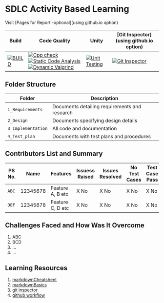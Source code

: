 # SDLC Activity Based Learning

Visit [Pages for Report -optional](using github.io option)

Build | Code Quality | Unity | [Git Inspector](using github.io option)
------|----------|-------|--------------
[![BUILD](https://github.com/indrakumar1999/MiniProject-311053/actions/workflows/Build.yml/badge.svg)](https://github.com/indrakumar1999/MiniProject-311053/actions/workflows/Build.yml) | [![Cpp check](https://github.com/indrakumar1999/MiniProject-311053/actions/workflows/cppcheck.yml/badge.svg)](https://github.com/indrakumar1999/MiniProject-311053/actions/workflows/cppcheck.yml) [![Static Code Analysis](https://github.com/indrakumar1999/MiniProject-311053/actions/workflows/static.yml/badge.svg)](https://github.com/indrakumar1999/MiniProject-311053/actions/workflows/static.yml) [![Dynamic Valgrind](https://github.com/prithvisekhar/AppliedSDLC_Template/actions/workflows/CodeQuality_Dynamic.yml/badge.svg)](https://github.com/prithvisekhar/AppliedSDLC_Template/actions/workflows/CodeQuality_Dynamic.yml)| [![Unit Testing](https://github.com/indrakumar1999/MiniProject-311053/actions/workflows/unit_test.yml/badge.svg)](https://github.com/indrakumar1999/MiniProject-311053/actions/workflows/unit_test.yml)| [![Git Inspector](https://github.com/indrakumar1999/MiniProject-311053/actions/workflows/Git_Inspector.yml/badge.svg)](https://github.com/indrakumar1999/MiniProject-311053/actions/workflows/Git_Inspector.yml)


## Folder Structure
Folder             | Description
-------------------| -----------------------------------------
`1_Requirements`   | Documents detailing requirements and research
`2_Design`         | Documents specifying design details
`3_Implementation` | All code and documentation
`4_Test_plan`      | Documents with test plans and procedures

## Contributors List and Summary

PS No. |  Name   |    Features    | Issuess Raised |Issues Resolved|No Test Cases|Test Case Pass
-------|---------|----------------|----------------|---------------|-------------|--------------
`ABC` | 12345678  | Feature A, B etc    | X No     | X No   |X No   |X No     
`DEF` | 12345678  | Feature C, D etc    | X No     | X No   |X No   |X No     

## Challenges Faced and How Was It Overcome

1. ABC
2. BCD
3. ...
4. ...

## Learning Resources
1. [markdownCheatsheet](https://github.com/adam-p/markdown-here/wiki/Markdown-Cheatsheet)
2. [markdownBasics](https://guides.github.com/features/mastering-markdown/)
3. [git inspector](https://github.com/ejwa/gitinspector.git)
4. [github workflow](https://docs.github.com/en/actions/learn-github-action)

